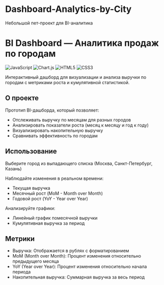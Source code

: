 # Dashboard-Analytics-by-City
Небольшой пет-проект для BI-аналитика
# BI Dashboard — Аналитика продаж по городам

![JavaScript](https://img.shields.io/badge/JavaScript-ES6+-yellow?logo=javascript)
![Chart.js](https://img.shields.io/badge/Chart.js-4.0+-blue?logo=chart.js)
![HTML5](https://img.shields.io/badge/HTML5-E34F26?logo=html5&logoColor=white)
![CSS3](https://img.shields.io/badge/CSS3-1572B6?logo=css3&logoColor=white)

Интерактивный дашборд для визуализации и анализа выручки по городам с метриками роста и кумулятивной статистикой.

## О проекте

Прототип BI-дашборда, который позволяет:
- Отслеживать выручку по месяцам для разных городов
- Анализировать показатели роста (месяц к месяцу и год к году)
- Визуализировать накопительную выручку
- Сравнивать эффективность по городам

## Использование
Выберите город из выпадающего списка (Москва, Санкт-Петербург, Казань)

Наблюдайте изменения в реальном времени:
- Текущая выручка
- Месячный рост (MoM - Month over Month)
- Годовой рост (YoY - Year over Year)

Анализируйте графики:
- Линейный график помесячной выручки
- Кумулятивная выручка за период

## Метрики
- Выручка: Отображается в рублях с форматированием
- MoM (Month over Month): Процент изменения относительно предыдущего месяца
- YoY (Year over Year): Процент изменения относительно начала периода
- Накопительная выручка: Суммарная выручка за весь период
